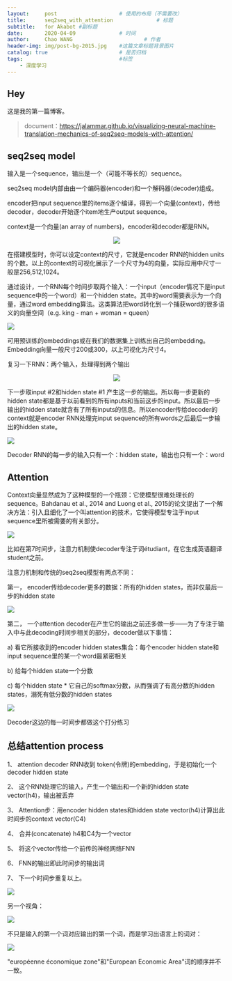 ```yaml
---
layout:     post   				    # 使用的布局（不需要改）
title:      seq2seq_with_attention 				# 标题
subtitle:   for Akabot #副标题
date:       2020-04-09 				# 时间
author:     Chao WANG 						# 作者
header-img: img/post-bg-2015.jpg 	#这篇文章标题背景图片
catalog: true 						# 是否归档
tags:								#标签
    - 深度学习
---
```


## Hey
这是我的第一篇博客。

> document：https://jalammar.github.io/visualizing-neural-machine-translation-mechanics-of-seq2seq-models-with-attention/

## seq2seq model
输入是一个sequence，输出是一个（可能不等长的）sequence。

seq2seq model内部由由一个编码器(encoder)和一个解码器(decoder)组成。

encoder把input sequence里的items逐个编译，得到一个向量(context)，传给decoder，decoder开始逐个item地生产output sequence。

context是一个向量(an array of numbers)，encoder和decoder都是RNN。

<div align=center>
<img src="assets/2020-04-09-seq2seq_with_attention-e9a89c9d.PNG" >
</div>

在搭建模型时，你可以设定context的尺寸，它就是encoder RNN的hidden units的个数。以上的context的可视化展示了一个尺寸为4的向量，实际应用中尺寸一般是256,512,1024。

通过设计，一个RNN每个时间步取两个输入：一个input（encoder情况下是input sequence中的一个word）和一个hidden state。其中的word需要表示为一个向量，通过word embedding算法。这类算法把word转化到一个捕获word的很多语义的向量空间（e.g. king - man + woman = queen）

![](assets/2020-04-09-seq2seq_with_attention-f789c3b7.png)

可用预训练的embeddings或在我们的数据集上训练出自己的embedding。Embedding向量一般尺寸200或300，以上可视化为尺寸4。

复习一下RNN：两个输入，处理得到两个输出

<div align=center>
<img src="assets/2020-04-09-seq2seq_with_attention-19057ce5.png" >
</div>

下一步取input #2和hidden state #1 产生这一步的输出。所以每一步更新的hidden state都是基于以前看到的所有inputs和当前这步的input。所以最后一步输出的hidden state就含有了所有inputs的信息。所以encoder传给decoder的context就是encoder RNN处理完input sequence的所有words之后最后一步输出的hidden state。

![](assets/2020-04-09-seq2seq_with_attention-f8bd7100.png)

Decoder RNN的每一步的输入只有一个：hidden state，输出也只有一个：word

## Attention
Context向量显然成为了这种模型的一个瓶颈：它使模型很难处理长的sequence。Bahdanau et al., 2014 and Luong et al., 2015的论文提出了一个解决方法：引入且细化了一个叫attention的技术，它使得模型专注于input sequence里所被需要的有关部分。

![](assets/2020-04-09-seq2seq_with_attention-76b6163d.png)

比如在第7时间步，注意力机制使decoder专注于词étudiant，在它生成英语翻译student之前。

注意力机制和传统的seq2seq模型有两点不同：

第一，	encoder传给decoder更多的数据：所有的hidden states，而非仅最后一步的hidden state

![](assets/2020-04-09-seq2seq_with_attention-daa49fd6.png)

第二，	一个attention decoder在产生它的输出之前还多做一步——为了专注于输入中与此decoding时间步相关的部分，decoder做以下事情：

a)	看它所接收到的encoder hidden states集合：每个encoder hidden state和input sequence里的某一个word最紧密相关

b)	给每个hidden state一个分数

c)	每个hidden state * 它自己的softmax分数，从而强调了有高分数的hidden states，溺死有低分数的hidden states

![](assets/2020-04-09-seq2seq_with_attention-e7f55fd4.png)

Decoder这边的每一时间步都做这个打分练习

## 总结attention process

1、	attention decoder RNN收到<END> token(令牌)的embedding，于是初始化一个decoder hidden state

2、	这个RNN处理它的输入，产生一个输出和一个新的hidden state vector(h4)，输出被丢弃

3、	Attention步：用encoder hidden states和hidden state vector(h4)计算出此时间步的context vector(C4)

4、	合并(concatenate) h4和C4为一个vector

5、	将这个vector传给一个前传的神经网络FNN

6、	FNN的输出即此时间步的输出词

7、	下一个时间步重复以上。

![](assets/2020-04-09-seq2seq_with_attention-b30e57ef.png)

另一个视角：

![](assets/2020-04-09-seq2seq_with_attention-38a4ce97.png)

不只是输入的第一个词对应输出的第一个词，而是学习出语言上的词对：

![](assets/2020-04-09-seq2seq_with_attention-ecfde7df.png)

"européenne économique zone"和"European Economic Area"词的顺序并不一致。
